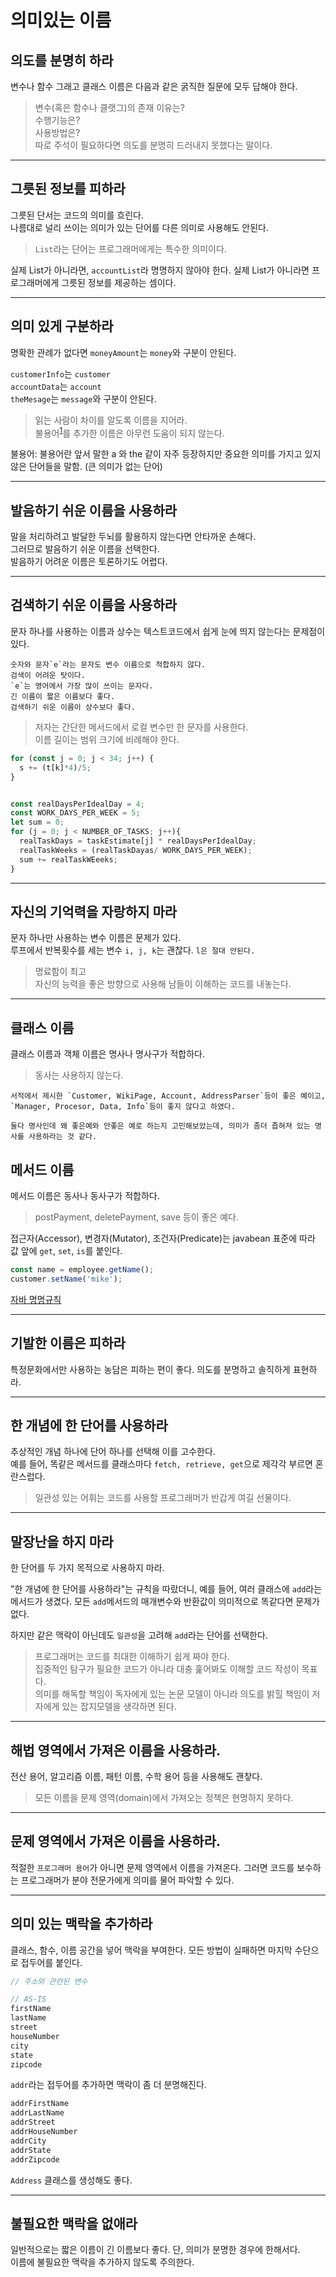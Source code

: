 # 의미있는 이름

## 의도를 분명히 하라

변수나 함수 그래고 클래스 이름은 다음과 같은 굵직한 질문에 모두 답해야 한다.
> 변수(혹은 함수나 클랫그)의 존재 이유는?<br/>
> 수행기능은?<br/>
> 사용방법은?<br/>
> 따로 주석이 필요하다면 의도를 분명히 드러내지 못했다는 말이다.

---

## 그릇된 정보를 피하라

그릇된 단서는 코드의 의미를 흐린다. <br/>나름대로 널리 쓰이는 의미가 있는 단어를 다른 의미로 사용해도 안된다.

> `List`라는 단어는 프로그래머에게는 특수한 의미이다.

실제 List가 아니라면, `accountList`라 명명하지 않아야 한다. 실제 List가 아니라면 프로그래머에게 그릇된 정보를 제공하는 셈이다.

---

## 의미 있게 구분하라

명확한 관례가 없다면 `moneyAmount`는 `money`와 구분이 안된다.

`customerInfo`는 `customer`<br/>
`accountData`는 `account`<br/>
`theMesage`는 `message`와 구분이 안된다.

> 읽는 사람이 차이를 알도록 이름을 지어라.<br/>
> 불용어<sup>[1](#footnote_1)</sup>를 추가한 이름은 아무런 도움이 되지 않는다.

<a name="footnote_1">불용어</a>: 불용어란 앞서 말한 a 와 the 같이 자주 등장하지만 중요한 의미를 가지고 있지 않은 단어들을 말함. (큰 의미가 없는 단어)

---

## 발음하기 쉬운 이름을 사용하라

말을 처리하려고 발달한 두뇌를 활용하지 않는다면 안타까운 손해다.<br/>
그러므로 발음하기 쉬운 이름을 선택한다.<br/>
발음하기 어려운 이름은 토론하기도 어렵다.


---

## 검색하기 쉬운 이름을 사용하라

문자 하나를 사용하는 이름과 상수는 텍스트코드에서 쉽게 눈에 띄지 않는다는 문제점이 있다.

``` text
숫자와 문자`e`라는 문자도 변수 이름으로 적합하지 않다.
검색이 어려운 탓이다.
`e`는 영어에서 가장 많이 쓰이는 문자다.
긴 이름이 짧은 이름보다 좋다.
검색하기 쉬운 이름이 상수보다 좋다.
```
>  저자는 간단한 메서드에서 로컬 변수만 한 문자를 사용한다.<br/>
> 이름 길이는 범위 크기에 비례해야 한다.


```javascript
for (const j = 0; j < 34; j++) {
  s += (t[k]*4)/5;
}


const realDaysPerIdealDay = 4;
const WORK_DAYS_PER_WEEK = 5;
let sum = 0;
for (j = 0; j < NUMBER_OF_TASKS; j++){
  realTaskDays = taskEstimate[j] * realDaysPerIdealDay;
  realTaskWeeks = (realTaskDayas/ WORK_DAYS_PER_WEEK);
  sum += realTaskWEeeks;
}
```

---

## 자신의 기억력을 자랑하지 마라

문자 하나만 사용하는 변수 이름은 문제가 있다.<br/>
루프에서 반복횟수를 세는 변수 `i, j, k`는 괜찮다.
`l은 절대 안된다.`

> 명료함이 최고<br/>
> 자신의 능력을 좋은 방향으로 사용해 남들이 이해하는 코드를 내놓는다.

---

## 클래스 이름

클래스 이름과 객체 이름은 명사나 명사구가 적합하다.

> 동사는 사용하지 않는다.

```
서적에서 제시한 `Customer, WikiPage, Account, AddressParser`등이 좋은 예이고, `Manager, Procesor, Data, Info`등이 좋지 않다고 하였다.

둘다 명사인데 왜 좋은예와 안좋은 예로 하는지 고민해보았는데, 의미가 좀더 좁혀져 있는 명사를 사용하라는 것 같다.
```

## 메서드 이름

메서드 이름은 동사나 동사구가 적합하다.

> postPayment, deletePayment, save 등이 좋은 예다.

접근자(Accessor), 변경자(Mutator), 조건자(Predicate)는 javabean 표준에 따라 값 앞에 `get`, `set`, `is`를 붙인다.

```javascript
const name = employee.getName();
customer.setName('mike');
```

[자바 명명규칙](https://tecoble.techcourse.co.kr/post/2020-04-26-Method-Naming/)

---

## 기발한 이름은 피하라

특정문화에서만 사용하는 농담은 피하는 편이 좋다. 의도를 분명하고 솔직하게 표현하라.

---

## 한 개념에 한 단어를 사용하라

추상적인 개념 하나에 단어 하나를 선택해 이를 고수한다.<br/>
예를 들어, 똑같은 메서드를 클래스마다 `fetch, retrieve, get`으로 제각각 부르면 혼란스럽다.

> 일관성 있는 어휘는 코드를 사용할 프로그래머가 반갑게 여길 선물이다.

---

## 말장난을 하지 마라

한 단어를 두 가지 목적으로 사용하지 마라.

"한 개념에 한 단어를 사용하라"는 규칙을 따랐더니, 예를 들어, 여러 클래스에 `add`라는 메서드가 생겼다. 모든 `add`메서드의 매개변수와 반환값이 의미적으로 똑같다면 문제가 없다.

하지만 같은 맥락이 아닌데도 `일관성`을 고려해 `add`라는 단어를 선택한다.

> 프로그래머는 코드를 최대한 이해하기 쉽게 짜야 한다.<br/>
> 집중적인 탐구가 필요한 코드가 아니라 대충 훑어봐도 이해할 코드 작성이 목표다.<br/>
> 의미를 해독할 책임이 독자에게 있는 논문 모델이 아니라 의도를 밝힐 책임이 저자에게 있는 잡지모델을 생각하면 된다.

---

## 해법 영역에서 가져온 이름을 사용하라.

전산 용어, 알고리즘 이름, 패턴 이름, 수학 용어 등을 사용해도 괜챃다.<br/>
> 모든 이름을 문제 영역(domain)에서 가져오는 정책은 현명하지 못하다.

---

## 문제 영역에서 가져온 이름을 사용하라.

적절한 `프로그래머 용어`가 아니면 문제 영역에서 이름을 가져온다. 그러면 코드를 보수하는 프로그래머가 분야 전문가에게 의미를 물어 파악할 수 있다.

---

## 의미 있는 맥락을 추가하라

클래스, 함수, 이름 공간을 넣어 맥락을 부여한다. 모든 방법이 실패하면 마지막 수단으로 접두어를 붙인다.<br/>

```javascript
// 주소와 관련된 변수

// AS-IS
firstName
lastName
street
houseNumber
city
state
zipcode
```

`addr`라는 접두어를 추가하면 맥락이 좀 더 분명해진다.

```javascript
addrFirstName
addrLastName
addrStreet
addrHouseNumber
addrCity
addrState
addrZipcode
```

`Address` 클래스를 생성해도 좋다.

---

## 불필요한 맥락을 없애라

일반적으로는 짧은 이름이 긴 이름보다 좋다. 단, 의미가 분명한 경우에 한해서다.<br/>
이름에 불필요한 맥락을 추가하지 않도록 주의한다.
